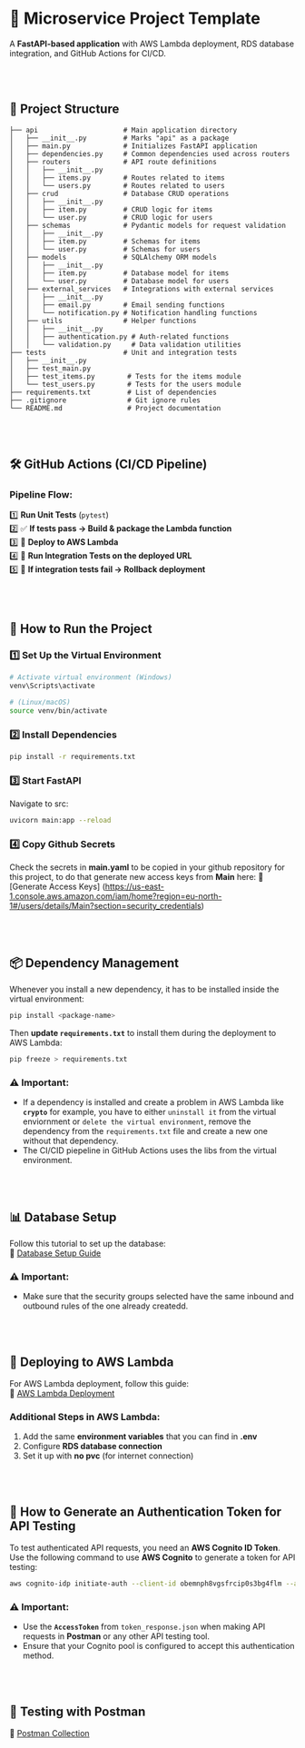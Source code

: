 # 🚀 Microservice Project Template

A **FastAPI-based application** with AWS Lambda deployment, RDS database integration, and GitHub Actions for CI/CD.

<br>
<br>

## 📂 Project Structure

```
├── api                     # Main application directory
│   ├── __init__.py         # Marks "api" as a package
│   ├── main.py             # Initializes FastAPI application
│   ├── dependencies.py     # Common dependencies used across routers
│   ├── routers             # API route definitions
│   │   ├── __init__.py
│   │   ├── items.py        # Routes related to items
│   │   └── users.py        # Routes related to users
│   ├── crud                # Database CRUD operations
│   │   ├── __init__.py
│   │   ├── item.py         # CRUD logic for items
│   │   └── user.py         # CRUD logic for users
│   ├── schemas             # Pydantic models for request validation
│   │   ├── __init__.py
│   │   ├── item.py         # Schemas for items
│   │   └── user.py         # Schemas for users
│   ├── models              # SQLAlchemy ORM models
│   │   ├── __init__.py
│   │   ├── item.py         # Database model for items
│   │   └── user.py         # Database model for users
│   ├── external_services   # Integrations with external services
│   │   ├── __init__.py
│   │   ├── email.py        # Email sending functions
│   │   └── notification.py # Notification handling functions
│   ├── utils               # Helper functions
│   │   ├── __init__.py
│   │   ├── authentication.py # Auth-related functions
│   │   └── validation.py     # Data validation utilities
├── tests                   # Unit and integration tests
│   ├── __init__.py
│   ├── test_main.py
│   ├── test_items.py        # Tests for the items module
│   └── test_users.py        # Tests for the users module
├── requirements.txt         # List of dependencies
├── .gitignore               # Git ignore rules
└── README.md                # Project documentation
```

<br>
<br>

## 🛠️ GitHub Actions (CI/CD Pipeline)

### Pipeline Flow:
1️⃣ **Run Unit Tests** (`pytest`)<br>
2️⃣ ✅ **If tests pass → Build & package the Lambda function** <br>
3️⃣ 🚀 **Deploy to AWS Lambda** <br>
4️⃣ 🔄 **Run Integration Tests on the deployed URL**<br>
5️⃣ 🚨 **If integration tests fail → Rollback deployment**<br>

<br>
<br>

## 📌 How to Run the Project

### 1️⃣ Set Up the Virtual Environment
```bash
# Activate virtual environment (Windows)
venv\Scripts\activate

# (Linux/macOS)
source venv/bin/activate
```

### 2️⃣ Install Dependencies
```bash
pip install -r requirements.txt
```

### 3️⃣ Start FastAPI
Navigate to src:

```bash
uvicorn main:app --reload
```

### 4️⃣ Copy Github Secrets
Check the secrets in **main.yaml** to be copied in your github repository for this project, to do that generate new access keys from **Main** here: 🔗 [Generate Access Keys] (https://us-east-1.console.aws.amazon.com/iam/home?region=eu-north-1#/users/details/Main?section=security_credentials)


<br>
<br>

## 📦 Dependency Management

Whenever you install a new dependency, it has to be installed inside the virtual environment:
```bash
pip install <package-name>
```
Then **update `requirements.txt`** to install them during the deployment to AWS Lambda:
```bash
pip freeze > requirements.txt
```

### ⚠️ **Important:**
- If a dependency is installed and create a problem in AWS Lambda like **`crypto`** for example, you have to either `uninstall it` from the virtual enviornment or `delete the virtual environment`, remove the dependency from the `requirements.txt` file and create a new one without that dependency.
- The CI/CID piepeline in GitHub Actions uses the libs from the virtual environment.

<br>
<br>

## 📊 Database Setup

Follow this tutorial to set up the database:  
🔗 [Database Setup Guide](https://www.youtube.com/watch?v=wqVyN2LAFDY)

### ⚠️ **Important:**
- Make sure that the security groups selected have the same inbound and outbound rules of the one already createdd.

<br>
<br>

## 🚀 Deploying to AWS Lambda

For AWS Lambda deployment, follow this guide:  
🔗 [AWS Lambda Deployment](https://www.youtube.com/watch?v=UauMQGqaxGo&t=823s)

### Additional Steps in AWS Lambda:
1. Add the same **environment variables** that you can find in **.env** 
2. Configure **RDS database connection** 
3. Set it up with **no pvc** (for internet connection)  

<br>
<br>

## 🔑 How to Generate an Authentication Token for API Testing

To test authenticated API requests, you need an **AWS Cognito ID Token**. Use the following command to use **AWS Cognito** to generate a token for API testing:

```bash
aws cognito-idp initiate-auth --client-id obemnph8vgsfrcip0s3bg4flm --auth-flow USER_PASSWORD_AUTH --auth-parameters USERNAME="70bcc95c-b0f1-70e3-5c17-ee40967d4051",PASSWORD="NewSecurePass123!" --region eu-north-1 --output json > token_response.json
```

### ⚠️ **Important:**
- Use the **`AccessToken`** from `token_response.json` when making API requests in **Postman** or any other API testing tool.
- Ensure that your Cognito pool is configured to accept this authentication method.

<br>
<br>


## 🔬 Testing with Postman

🔗 [Postman Collection](https://web.postman.co/workspace/My-Workspace~e4916e62-c107-4dd5-8724-e2f204dc267d/request/38129126-5750757c-3e17-45c0-8bbf-f03d6e6e748f)
